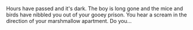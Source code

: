 Hours have passed and it's dark. The boy is long gone and the mice and
birds have nibbled you out of your gooey prison. You hear a scream in
the direction of your marshmallow apartment. Do you...
